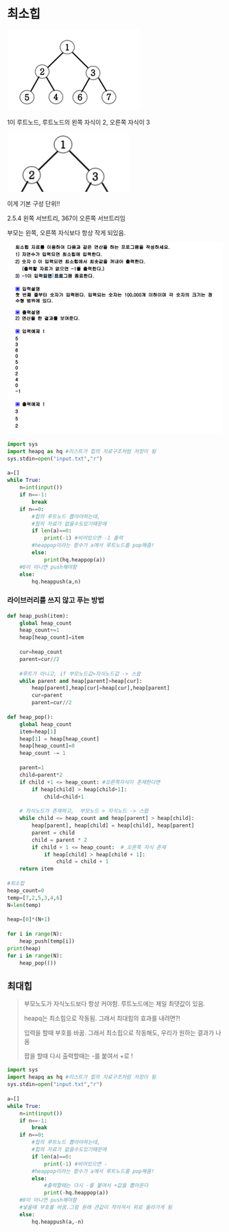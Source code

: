 # 최소힙

 

![image-20200909231054753](최소힙,최대힙.assets/image-20200909231054753.png)



1이 루트노드, 루트노드의 왼쪽 자식이 2, 오른쪽 자식이 3

![image-20200909231126386](최소힙,최대힙.assets/image-20200909231126386.png)

이게 기본 구성 단위!! 

2.5.4 왼쪽 서브트리, 367이 오른쪽 서브트리임

부모는 왼쪽, 오른쪽 자식보다 항상 작게 되있음. 

![image-20200909235429712](최소힙,최대힙.assets/image-20200909235429712.png)



```python
import sys
import heapq as hq #리스트가 힙의 자료구조처럼 저장이 됨
sys.stdin=open("input.txt","r")

a=[]
while True:
    n=int(input())
    if n==-1:
        break
    if n==0:
        #힙의 루트노드 뽑아야하는데,
        #힙의 자료가 없을수도있기때문에
        if len(a)==0:
            print(-1) #비어있으면 -1 출력
        #heappop이라는 함수가 a에서 루트노드를 pop해줌!
        else:
            print(hq.heappop(a))
    #0이 아니면 push해야함
    else:
        hq.heappush(a,n)
```



### 라이브러리를 쓰지 않고 푸는 방법

```python
def heap_push(item):
    global heap_count
    heap_count+=1
    heap[heap_count]=item
    
    cur=heap_count
    parent=cur//2
    
    #루트가 아니고, if 부모노드값>자식노드값 -> 스왑
    while parent and heap[parent]>heap[cur]:
        heap[parent],heap[cur]=heap[cur],heap[parent]
        cur=parent
        parent=cur//2
        
def heap_pop():
    global heap_count
    item=heap[1]
    heap[1] = heap[heap_count]
    heap[heap_count]=0
    heap_count -= 1
    
    parent=1
    child=parent*2
    if child +1 <= heap_count: #오른쪽자식이 존재한다면
        if heap[child] > heap[child+1]:
            child=child+1
	
    # 자식노드가 존재하고,  부모노드 > 자식노드 -> 스왑
    while child <= heap_count and heap[parent] > heap[child]:
        heap[parent], heap[child] = heap[child], heap[parent]
        parent = child
        child = parent * 2
        if child + 1 <= heap_count:  # 오른쪽 자식 존재
            if heap[child] > heap[child + 1]:
                child = child + 1
    return item

#최소힙
heap_count=0
temp=[7,2,5,3,4,6]
N=len(temp)

heap=[0]*(N+1)

for i in range(N):
    heap_push(temp[i])
print(heap)
for i in range(N):
    heap_pop(())
```



## 최대힙

> 부모노도가 자식노드보다 항상 커야함. 루트노드에는 제일 최댓값이 있음. 
>
> heapq는 최소힙으로 작동됨. 그래서 최대힙의 효과를 내려면?! 
>
> 입력을 할때 부호를 바꿈. 그래서 최소힙으로 작동해도, 우리가 원하는 결과가 나옴
>
> 팝을 할때 다시 출력할때는 -를 붙여서 +로 !

```python
import sys
import heapq as hq #리스트가 힙의 자료구조처럼 저장이 됨
sys.stdin=open("input.txt","r")

a=[]
while True:
    n=int(input())
    if n==-1:
        break
    if n==0:
        #힙의 루트노드 뽑아야하는데,
        #힙의 자료가 없을수도있기때문에
        if len(a)==0:
            print(-1) #비어있으면 -
        #heappop이라는 함수가 a에서 루트노드를 pop해줌!
        else:
            #출력할때는 다시 -를 붙여서 +값을 뽑아온다
            print(-hq.heappop(a))
    #0이 아니면 push해야함
    #넣을때 부호를 바꿈.그럼 원래 큰값이 작아져서 위로 올라가게 됨
    else:
        hq.heappush(a,-n)
```

